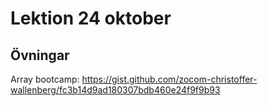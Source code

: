 # Lektion 24 oktober

## Övningar

Array bootcamp: https://gist.github.com/zocom-christoffer-wallenberg/fc3b14d9ad180307bdb460e24f9f9b93